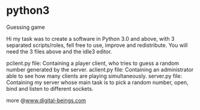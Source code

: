 # python3
Guessing game

Hi  my task was to create a software in Python 3.0 and above, with 3 separated scripts/roles, fell free to use, improve and redistribute.
You will need the 3 files above and the idle3 editor.

pclient.py file: Containing a player client, who tries to guess a random number generated by the server.
aclient.py file: Containing an administrator able to see how many clients are playing simultaneously.
server.py file: Containing my server whose main task is to pick a random number, open, bind and listen to different sockets.

more @www.digital-beings.com
